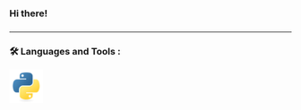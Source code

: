 ### Hi there!
### 

---

### :hammer_and_wrench: Languages and Tools :
<div>
  <img src = "https://github.com/devicons/devicon/blob/master/icons/python/python-original.svg" title="Java" alt="Java" width="60" height="60"/>
 
</div>

<!-- https://www.sitepoint.com/github-profile-readme/ -->
